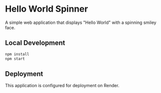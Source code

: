 # Hello World Spinner

A simple web application that displays "Hello World" with a spinning smiley face.

## Local Development

```bash
npm install
npm start
```

## Deployment

This application is configured for deployment on Render.
